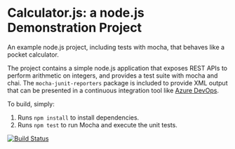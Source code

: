 Calculator.js: a node.js Demonstration Project
==============================================
An example node.js project, including tests with mocha, that behaves like
a pocket calculator.

The project contains a simple node.js application that exposes REST APIs
to perform arithmetic on integers, and provides a test suite with mocha
and chai.  The `mocha-junit-reporters` package is included to provide XML
output that can be presented in a continuous integration tool like
[Azure DevOps](https://azure.com/devops).

To build, simply:

1. Runs `npm install` to install dependencies.
2. Runs `npm test` to run Mocha and execute the unit tests.

[![Build Status](https://dev.azure.com/DevOpsDemocm/Integrating%20External%20Source%20Control%20with%20Azure%20Pipelines/_apis/build/status/CMAZ83.calculator?branchName=master)](https://dev.azure.com/DevOpsDemocm/Integrating%20External%20Source%20Control%20with%20Azure%20Pipelines/_build/latest?definitionId=3&branchName=master)
